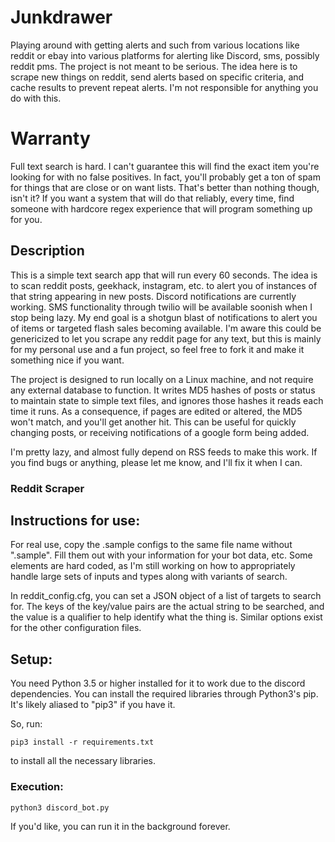 # Junkdrawer
Playing around with getting alerts and such from various locations like reddit or ebay into various platforms for alerting like Discord, sms, possibly reddit pms.
The project is not meant to be serious.
The idea here is to scrape new things on reddit, send alerts based on specific criteria, and cache results to prevent repeat alerts.
I'm not responsible for anything you do with this.

# Warranty
Full text search is hard. I can't guarantee this will find the exact item you're looking for with no false positives. In fact, you'll probably get a ton of spam for things that are close or on want lists. That's better than nothing though, isn't it? If you want a system that will do that reliably, every time, find someone with hardcore regex experience that will program something up for you.

## Description

This is a simple text search app that will run every 60 seconds. The idea is to scan reddit posts, geekhack, instagram, etc. to alert you of instances of that string appearing in new posts. Discord notifications are currently working. SMS functionality through twilio will be available soonish when I stop being lazy. My end goal is a shotgun blast of notifications to alert you of items or targeted flash sales becoming available. I'm aware this could be genericized to let you scrape any reddit page for any text, but this is mainly for my personal use and a fun project, so feel free to fork it and make it something nice if you want.

The project is designed to run locally on a Linux machine, and not require any external database to function. It writes MD5 hashes of posts or status to maintain state to simple text files, and ignores those hashes it reads each time it runs. As a consequence, if pages are edited or altered, the MD5 won't match, and you'll get another hit. This can be useful for quickly changing posts, or receiving notifications of a google form being added.

I'm pretty lazy, and almost fully depend on RSS feeds to make this work. If you find bugs or anything, please let me know, and I'll fix it when I can.

### Reddit Scraper


## Instructions for use:

For real use, copy the .sample configs to the same file name without ".sample". Fill them out with your information for your bot data, etc. Some elements are hard coded, as I'm still working on how to appropriately handle large sets of inputs and types along with variants of search.

In reddit_config.cfg, you can set a JSON object of a list of targets to search for. The keys of the key/value pairs are the actual string to be searched, and the value is a qualifier to help identify what the thing is. Similar options exist for the other configuration files.

## Setup:

You need Python 3.5 or higher installed for it to work due to the discord dependencies. You can install the required libraries through Python3's pip. It's likely aliased to "pip3" if you have it.

So, run:

```
pip3 install -r requirements.txt
```

to install all the necessary libraries.

### Execution:
```
python3 discord_bot.py
```

If you'd like, you can run it in the background forever.
